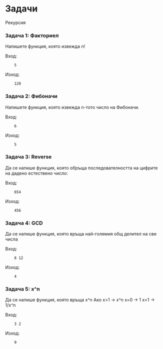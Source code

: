 Задачи
=====================

Рекурсия


### Задача 1: Факториел
Напишете функция, която извежда n!

Вход:
```
    5
```

Изход:
```
    120
```


### Задача 2: Фибоначи
Напишете функция, която извежда n-тото число на Фибоначи.

Вход:
```
    6
```

Изход:
```
    5
```

### Задача 3: Reverse
Да се напише функция, която обръща последователността на цифрите на дадено естествено 
число:

Вход:   
```
    654
```

Изход:
```
    456
```

### Задача 4: GCD
Да се напише функция, която връща най-големия общ делител на све числа

Вход:
```
    8 12
```

Изход:
```
    4
```


### Задача 5: x^n
Да се напише функция, която връща x^n
Ако x>1 -> x^n
    x=0 -> 1 
    x<1 ->  1/x^n

Вход:
```
    3 2
```

Изход:
```
    9
```
